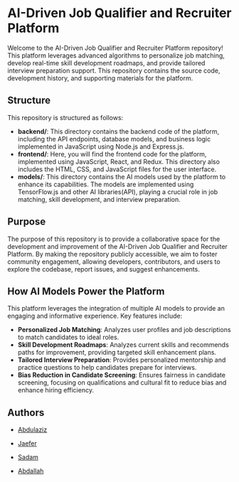 # AI-Driven Job Qualifier and Recruiter Platform

Welcome to the AI-Driven Job Qualifier and Recruiter Platform repository! This platform leverages advanced algorithms to personalize job matching, develop real-time skill development roadmaps, and provide tailored interview preparation support. This repository contains the source code, development history, and supporting materials for the platform.




## Structure

This repository is structured as follows:

- **backend/**: This directory contains the backend code of the platform, including the API endpoints, database models, and business logic implemented in JavaScript using Node.js and Express.js.
- **frontend/**: Here, you will find the frontend code for the platform, implemented using JavaScript, React, and Redux. This directory also includes the HTML, CSS, and JavaScript files for the user interface.
- **models/**: This directory contains the AI models used by the platform to enhance its capabilities. The models are implemented using TensorFlow.js and other AI libraries(API), playing a crucial role in job matching, skill development, and interview preparation.

## Purpose

The purpose of this repository is to provide a collaborative space for the development and improvement of the AI-Driven Job Qualifier and Recruiter Platform. By making the repository publicly accessible, we aim to foster community engagement, allowing developers, contributors, and users to explore the codebase, report issues, and suggest enhancements.

## How AI Models Power the Platform

This platform leverages the integration of multiple AI models to provide an engaging and informative experience. Key features include:

- **Personalized Job Matching**: Analyzes user profiles and job descriptions to match candidates to ideal roles.
- **Skill Development Roadmaps**: Analyzes current skills and recommends paths for improvement, providing targeted skill enhancement plans.
- **Tailored Interview Preparation**: Provides personalized mentorship and practice questions to help candidates prepare for interviews.
- **Bias Reduction in Candidate Screening**: Ensures fairness in candidate screening, focusing on qualifications and cultural fit to reduce bias and enhance hiring efficiency.
## Authors

- [Abdulaziz](https://www.github.com/Abdulazizgr)

- [Jaefer](https://github.com/Jaefer-Kemal)

- [Sadam](https://github.com/Urz1)

- [Abdallah](https://github.com/Abd453)

